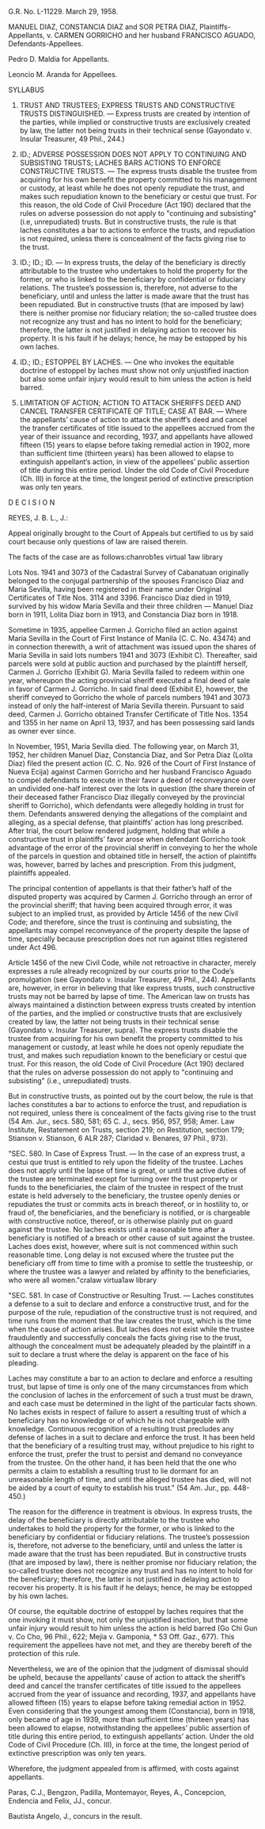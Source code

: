 G.R. No. L-11229. March 29, 1958.

  

MANUEL DIAZ, CONSTANCIA DIAZ and SOR PETRA DIAZ, Plaintiffs-Appellants, v. CARMEN GORRICHO and her husband FRANCISCO AGUADO, Defendants-Appellees.

  

Pedro D. Maldia for Appellants.

  

Leoncio M. Aranda for Appellees.

  
  

SYLLABUS

  
  

1. TRUST AND TRUSTEES; EXPRESS TRUSTS AND CONSTRUCTIVE TRUSTS DISTINGUISHED. — Express trusts are created by intention of the parties, while implied or constructive trusts are exclusively created by law, the latter not being trusts in their technical sense (Gayondato v. Insular Treasurer, 49 Phil., 244.)

  

2. ID.; ADVERSE POSSESSION DOES NOT APPLY TO CONTINUING AND SUBSISTING TRUSTS; LACHES BARS ACTIONS TO ENFORCE CONSTRUCTIVE TRUSTS. — The express trusts disable the trustee from acquiring for his own benefit the property committed to his management or custody, at least while he does not openly repudiate the trust, and makes such repudiation known to the beneficiary or cestui que trust. For this reason, the old Code of Civil Procedure (Act 190) declared that the rules on adverse possession do not apply to "continuing and subsisting" (i.e, unrepudiated) trusts. But in constructive trusts, the rule is that laches constitutes a bar to actions to enforce the trusts, and repudiation is not required, unless there is concealment of the facts giving rise to the trust.

  

3. ID.; ID.; ID. — In express trusts, the delay of the beneficiary is directly attributable to the trustee who undertakes to hold the property for the former, or who is linked to the beneficiary by confidential or fiduciary relations. The trustee’s possession is, therefore, not adverse to the beneficiary, until and unless the latter is made aware that the trust has been repudiated. But in constructive trusts (that are imposed by law) there is neither promise nor fiduciary relation; the so-called trustee does not recognize any trust and has no intent to hold for the beneficiary; therefore, the latter is not justified in delaying action to recover his property. It is his fault if he delays; hence, he may be estopped by his own laches.

  

4. ID.; ID.; ESTOPPEL BY LACHES. — One who invokes the equitable doctrine of estoppel by laches must show not only unjustified inaction but also some unfair injury would result to him unless the action is held barred.

  

5. LIMITATION OF ACTION; ACTION TO ATTACK SHERIFFS DEED AND CANCEL TRANSFER CERTIFICATE OF TITLE; CASE AT BAR. — Where the appellants’ cause of action to attack the sheriff’s deed and cancel the transfer certificates of title issued to the appellees accrued from the year of their issuance and recording, 1937, and appellants have allowed fifteen (15) years to elapse before taking remedial action in 1902, more than sufficient time (thirteen years) has been allowed to elapse to extinguish appellant’s action, in view of the appellees’ public assertion of title during this entire period. Under the old Code of Civil Procedure (Ch. III) in force at the time, the longest period of extinctive prescription was only ten years.

  
  

D E C I S I O N

  
  

REYES, J. B. L., J.:

  
  

Appeal originally brought to the Court of Appeals but certified to us by said court because only questions of law are raised therein.

  

The facts of the case are as follows:chanrob1es virtual 1aw library

  

Lots Nos. 1941 and 3073 of the Cadastral Survey of Cabanatuan originally belonged to the conjugal partnership of the spouses Francisco Diaz and Maria Sevilla, having been registered in their name under Original Certificates of Title Nos. 3114 and 3396. Francisco Diaz died in 1919, survived by his widow Maria Sevilla and their three children — Manuel Diaz born in 1911, Lolita Diaz born in 1913, and Constancia Diaz born in 1918.

  

Sometime in 1935, appellee Carmen J. Gorricho filed an action against Maria Sevilla in the Court of First Instance of Manila (C. C. No. 43474) and in connection therewith, a writ of attachment was issued upon the shares of Maria Sevilla in said lots numbers 1941 and 3073 (Exhibit C). Thereafter, said parcels were sold at public auction and purchased by the plaintiff herself, Carmen J. Gorricho (Exhibit G). Maria Sevilla failed to redeem within one year, whereupon the acting provincial sheriff executed a final deed of sale in favor of Carmen J. Gorricho. In said final deed (Exhibit E), however, the sheriff conveyed to Gorricho the whole of parcels numbers 1941 and 3073 instead of only the half-interest of Maria Sevilla therein. Pursuant to said deed, Carmen J. Gorricho obtained Transfer Certificate of Title Nos. 1354 and 1355 in her name on April 13, 1937, and has been possessing said lands as owner ever since.

  

In November, 1951, Maria Sevilla died. The following year, on March 31, 1952, her children Manuel Diaz, Constancia Diaz, and Sor Petra Diaz (Lolita Diaz) filed the present action (C. C. No. 926 of the Court of First Instance of Nueva Ecija) against Carmen Gorricho and her husband Francisco Aguado to compel defendants to execute in their favor a deed of reconveyance over an undivided one-half interest over the lots in question (the share therein of their deceased father Francisco Diaz illegally conveyed by the provincial sheriff to Gorricho), which defendants were allegedly holding in trust for them. Defendants answered denying the allegations of the complaint and alleging, as a special defense, that plaintiffs’ action has long prescribed. After trial, the court below rendered judgment, holding that while a constructive trust in plaintiffs’ favor arose when defendant Gorricho took advantage of the error of the provincial sheriff in conveying to her the whole of the parcels in question and obtained title in herself, the action of plaintiffs was, however, barred by laches and prescription. From this judgment, plaintiffs appealed.

  

The principal contention of appellants is that their father’s half of the disputed property was acquired by Carmen J. Gorricho through an error of the provincial sheriff; that having been acquired through error, it was subject to an implied trust, as provided by Article 1456 of the new Civil Code; and therefore, since the trust is continuing and subsisting, the appellants may compel reconveyance of the property despite the lapse of time, specially because prescription does not run against titles registered under Act 496.

  

Article 1456 of the new Civil Code, while not retroactive in character, merely expresses a rule already recognized by our courts prior to the Code’s promulgation (see Gayondato v. Insular Treasurer, 49 Phil., 244). Appellants are, however, in error in believing that like express trusts, such constructive trusts may not be barred by lapse of time. The American law on trusts has always maintained a distinction between express trusts created by intention of the parties, and the implied or constructive trusts that are exclusively created by law, the latter not being trusts in their technical sense (Gayondato v. Insular Treasurer, supra). The express trusts disable the trustee from acquiring for his own benefit the property committed to his management or custody, at least while he does not openly repudiate the trust, and makes such repudiation known to the beneficiary or cestui que trust. For this reason, the old Code of Civil Procedure (Act 190) declared that the rules on adverse possession do not apply to "continuing and subsisting" (i.e., unrepudiated) trusts.

  

But in constructive trusts, as pointed out by the court below, the rule is that laches constitutes a bar to actions to enforce the trust, and repudiation is not required, unless there is concealment of the facts giving rise to the trust (54 Am. Jur., secs. 580, 581; 65 C. J., secs. 956, 957, 958; Amer. Law Institute, Restatement on Trusts, section 219; on Restitution, section 179; Stianson v. Stianson, 6 ALR 287; Claridad v. Benares, 97 Phil., 973).

  

"SEC. 580. In Case of Express Trust. — In the case of an express trust, a cestui que trust is entitled to rely upon the fidelity of the trustee. Laches does not apply until the lapse of time is great, or until the active duties of the trustee are terminated except for turning over the trust property or funds to the beneficiaries, the claim of the trustee in respect of the trust estate is held adversely to the beneficiary, the trustee openly denies or repudiates the trust or commits acts in breach thereof, or in hostility to, or fraud of, the beneficiaries, and the beneficiary is notified, or is chargeable with constructive notice, thereof, or is otherwise plainly put on guard against the trustee. No laches exists until a reasonable time after a beneficiary is notified of a breach or other cause of suit against the trustee. Laches does exist, however, where suit is not commenced within such reasonable time. Long delay is not excused where the trustee put the beneficiary off from time to time with a promise to settle the trusteeship, or where the trustee was a lawyer and related by affinity to the beneficiaries, who were all women."cralaw virtua1aw library

  

"SEC. 581. In case of Constructive or Resulting Trust. — Laches constitutes a defense to a suit to declare and enforce a constructive trust, and for the purpose of the rule, repudiation of the constructive trust is not required, and time runs from the moment that the law creates the trust, which is the time when the cause of action arises. But laches does not exist while the trustee fraudulently and successfully conceals the facts giving rise to the trust, although the concealment must be adequately pleaded by the plaintiff in a suit to declare a trust where the delay is apparent on the face of his pleading.

  

Laches may constitute a bar to an action to declare and enforce a resulting trust, but lapse of time is only one of the many circumstances from which the conclusion of laches in the enforcement of such a trust must be drawn, and each case must be determined in the light of the particular facts shown. No laches exists in respect of failure to assert a resulting trust of which a beneficiary has no knowledge or of which he is not chargeable with knowledge. Continuous recognition of a resulting trust precludes any defense of laches in a suit to declare and enforce the trust. It has been held that the beneficiary of a resulting trust may, without prejudice to his right to enforce the trust, prefer the trust to persist and demand no conveyance from the trustee. On the other hand, it has been held that the one who permits a claim to establish a resulting trust to lie dormant for an unreasonable length of time, and until the alleged trustee has died, will not be aided by a court of equity to establish his trust." (54 Am. Jur., pp. 448-450.)

  

The reason for the difference in treatment is obvious. In express trusts, the delay of the beneficiary is directly attributable to the trustee who undertakes to hold the property for the former, or who is linked to the beneficiary by confidential or fiduciary relations. The trustee’s possession is, therefore, not adverse to the beneficiary, until and unless the latter is made aware that the trust has been repudiated. But in constructive trusts (that are imposed by law), there is neither promise nor fiduciary relation; the so-called trustee does not recognize any trust and has no intent to hold for the beneficiary; therefore, the latter is not justified in delaying action to recover his property. It is his fault if he delays; hence, he may be estopped by his own laches.

  

Of course, the equitable doctrine of estoppel by laches requires that the one invoking it must show, not only the unjustified inaction, but that some unfair injury would result to him unless the action is held barred (Go Chi Gun v. Co Cho, 96 Phil., 622; Mejia v. Gamponia, * 53 Off. Gaz., 677). This requirement the appellees have not met, and they are thereby bereft of the protection of this rule.

  

Nevertheless, we are of the opinion that the judgment of dismissal should be upheld, because the appellants’ cause of action to attack the sheriff’s deed and cancel the transfer certificates of title issued to the appellees accrued from the year of issuance and recording, 1937, and appellants have allowed fifteen (15) years to elapse before taking remedial action in 1952. Even considering that the youngest among them (Constancia), born in 1918, only became of age in 1939, more than sufficient time (thirteen years) has been allowed to elapse, notwithstanding the appellees’ public assertion of title during this entire period, to extinguish appellants’ action. Under the old Code of Civil Procedure (Ch. III), in force at the time, the longest period of extinctive prescription was only ten years.

  

Wherefore, the judgment appealed from is affirmed, with costs against appellants.

  

Paras, C.J., Bengzon, Padilla, Montemayor, Reyes, A., Concepcion, Endencia and Felix, JJ., concur.

  

Bautista Angelo, J., concurs in the result.